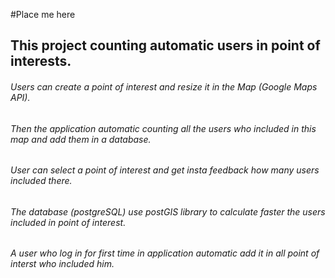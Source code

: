 #Place me here

## This project counting automatic users in point of interests.
###### Users can create a point of interest and resize it in the Map (Google Maps API).
###### Then the application automatic counting all the users who included in this map and add them in a database.
###### User can select a point of interest and get insta feedback how many users included there.
###### The database (postgreSQL) use postGIS library to calculate faster the users included in point of interest.
###### A user who log in for first time in application automatic add it in all point of interst who included him.
